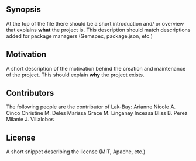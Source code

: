## Synopsis

At the top of the file there should be a short introduction and/ or overview that explains **what** the project is. This description should match descriptions added for package managers (Gemspec, package.json, etc.)

## Motivation

A short description of the motivation behind the creation and maintenance of the project. This should explain **why** the project exists.

## Contributors
The following people are the contributor of Lak-Bay:
Arianne Nicole A. Cinco
Christine M. Deles
Marissa Grace M. Linganay
Inceasa Bliss B. Perez
Milanie J. Villalobos

## License

A short snippet describing the license (MIT, Apache, etc.)
